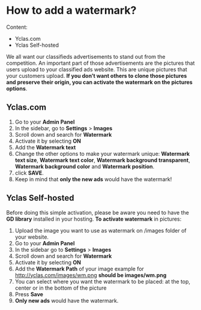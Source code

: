 # How to add a watermark?
Content:
-   Yclas.com
-   Yclas Self-hosted

We all want our classifieds advertisements to stand out from the competition. An important part of those advertisements are the pictures that users upload to your classified ads website. This are unique pictures that your customers upload.  **If you don’t want others to clone those pictures and preserve their origin, you can activate the watermark on the pictures options**.

## Yclas.com

1.  Go to your  **Admin Panel**
2.  In the sidebar, go to  **Settings**  >  **Images**
3.  Scroll down and search for  **Watermark**
4.  Activate it by selecting  **ON**
5.  Add the  **Watermark text**
6.  Change the other options to make your watermark unique:  **Watermark text size**,  **Watermark text color**,  **Watermark background transparent**,  **Watermark background color**  and  **Watermark position**.
7.  click  **SAVE**.
8.  Keep in mind that  **only the new ads**  would have the watermark!

## Yclas Self-hosted

Before doing this simple activation, please be aware you need to have the  **GD library**  installed in your hosting.  **To activate watermark**  in pictures:

1.  Upload the image you want to use as watermark on /images folder of your website.
2.  Go to your  **Admin Panel**
3.  In the sidebar go to  **Settings**  >  **Images**
4.  Scroll down and search for  **Watermark**
5.  Activate it by selecting  **ON**
6.  Add the  **Watermark Path**  of your image example for http://yclas.com/images/wm.png  **should be images/wm.png**
7.  You can select where you want the watermark to be placed: at the top, center or in the bottom of the picture
8.  Press  **Save**
9.  **Only new ads**  would have the watermark.
